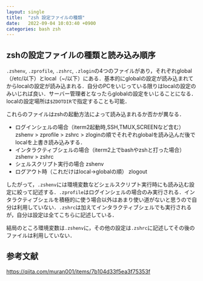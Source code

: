 ```yaml
---
layout: single
title:  "zsh 設定ファイルの種類"
date:   2022-09-04 10:03:40 +0900
categories: bash zsh
---
```




## zshの設定ファイルの種類と読み込み順序

`.zshenv`, `.zprofile`, `.zshrc`, `.zlogin`の4つのファイルがあり，それぞれglobal（/etc/以下）とlocal（~/以下）にある．基本的にglobalの設定が読み込まれてからlocalの設定が読み込まれる．自分のPCをいじっている限りはlocalの設定のみいじれば良い．サーバー管理者となったらglobalの設定をいじることになる．localの設定場所は`$ZDOTDIR`で指定することも可能．

これらのファイルはzshの起動方法によって読み込まれるか否かが異なる．

- ログインシェルの場合（iterm2起動時,SSH,TMUX,SCREENなど含む）
    zshenv > zprofile > zshrc > zloginの順でそれぞれglobalを読み込んだ後でlocalを上書き読み込みする．
- インタラクティブシェルの場合（iterm2上でbashやzshと打った場合）
    zshenv > zshrc
- シェルスクリプト実行の場合
    zshenv
- ログアウト時（これだけはlocal→globalの順）
    zlogout

したがって，`.zshenv`には環境変数などシェルスクリプト実行時にも読み込む設定に絞って記述する．`.zprofile`はログインシェルの場合のみ実行される．インタラクティブシェルを積極的に使う場合以外はあまり使い道がないと思うので自分は利用していない．`.zshrc`は加えてインタラクティブシェルでも実行されるが，自分は設定は全てこちらに記述している．

結局のところ環境変数は`.zshenv`に，その他の設定は`.zshrc`に記述してその後のファイルは利用していない．

<!--
## zlogin
ログインシェルの場合だけ読み込まれる。
zprofileと一緒なのだが、重要なのはzshrcの後に読み込まれるということ。
ちなみにzprofileとzloginを一緒に使うことはあまり想定されていないらしい。
どちらか一方を使うイメージかな

## zlogout
シェルからexitする前に読み込まれる。
最後に定型的な処理をさせたい場合にはここに記述する。


## Zsh 設定ファイルTips
スクリプトが大きくなってきたらコンパイルしましょう
カスタマイズしていくとだんだんファイルが大きくなってきます。
ファイルが多く、とくにスクリプト系が増えると読み込みにも時間がかかってしまい快適さが失われてしまいます。

そんな時は、コンパイルをしましょう。

$ zcompile ~/.zshrc
これを実行すると.zshrc.zwcができます。
このファイルは、zshで自動的に読み取られるようになっています。

ファイル変更を完治して自動的にコンパイルすれば楽ちんですね。
-->



## 参考文献
https://qiita.com/muran001/items/7b104d33f5ea3f75353f
